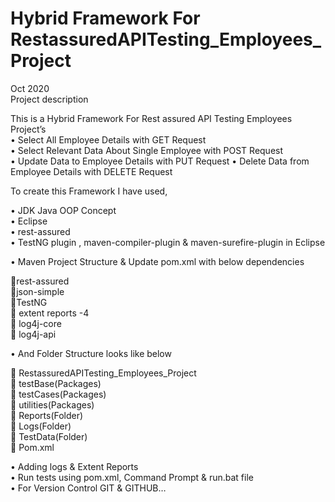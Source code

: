 # Hybrid Framework For RestassuredAPITesting_Employees_Project  
Oct 2020   
Project description  

This is a Hybrid Framework For Rest assured API Testing Employees Project’s  
• Select All Employee Details with GET Request  
• Select Relevant Data About Single Employee with POST Request   
• Update Data to Employee Details with  PUT Request 
• Delete Data from Employee Details with DELETE Request   


To create this Framework I have used,     
 
• JDK Java OOP Concept  
• Eclipse  
• rest-assured  
• TestNG plugin , maven-compiler-plugin & maven-surefire-plugin in Eclipse  

• Maven Project Structure & Update pom.xml with below dependencies  

rest-assured  
json-simple   
TestNG  
 extent reports -4  
 log4j-core  
 log4j-api  


• And Folder Structure looks like below  

 RestassuredAPITesting_Employees_Project   
 testBase(Packages)  
 testCases(Packages)  
 utilities(Packages)  
 Reports(Folder)  
 Logs(Folder)  
 TestData(Folder)  
 Pom.xml  

• Adding logs & Extent Reports  
• Run tests using pom.xml, Command Prompt & run.bat file  
• For Version Control GIT & GITHUB…  

